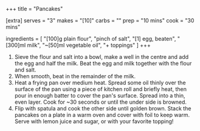 +++
title = "Pancakes"

[extra]
serves = "3"
makes = "[10]"
carbs = ""
prep = "10 mins"
cook = "30 mins"

ingredients = [
  "[100]g plain flour",
  "pinch of salt",
  "[1] egg, beaten",
  "[300]ml milk",
  "~[50]ml vegetable oil",
  "+ toppings"
]
+++

1. Sieve the flour and salt into a bowl, make a well in the centre and add the egg and half the milk. Beat the egg and milk together with the flour and salt.
1. When smooth, beat in the remainder of the milk.
1. Heat a frying pan over medium heat. Spread some oil thinly over the surface of the pan using a piece of kitchen roll and briefly heat, then pour in enough batter to cover the pan's surface. Spread into a thin, even layer. Cook for ~30 seconds or until the under side is browned.
1. Flip with spatula and cook the other side until golden brown. Stack the pancakes on a plate in a warm oven and cover with foil to keep warm. Serve with lemon juice and sugar, or with your favorite topping!